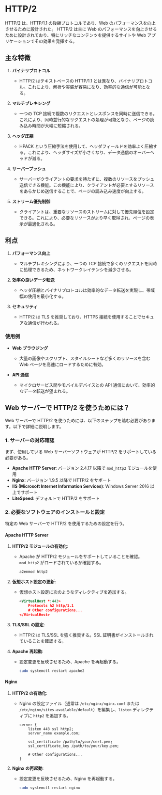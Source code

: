 # HTTP/2

HTTP/2 は、HTTP/1.1 の後継プロトコルであり、Web のパフォーマンスを向上させるために設計された。
HTTP/2 は主に Web のパフォーマンスを向上させるために設計されており、特にリッチなコンテンツを提供するサイトや Web アプリケーションでその効果を発揮する。

## 主な特徴

1. **バイナリプロトコル**

   - HTTP/2 はテキストベースの HTTP/1.1 とは異なり、バイナリプロトコル。これにより、解析や実装が容易になり、効率的な通信が可能となる。

2. **マルチプレキシング**

   - 一つの TCP 接続で複数のリクエストとレスポンスを同時に送信できる。これにより、同時並行的なリクエストの処理が可能となり、ページの読み込み時間が大幅に短縮される。

3. **ヘッダ圧縮**

   - HPACK という圧縮手法を使用して、ヘッダフィールドを効率よく圧縮する。これにより、ヘッダサイズが小さくなり、データ通信のオーバーヘッドが減る。

4. **サーバープッシュ**

   - サーバーがクライアントの要求を待たずに、複数のリソースをプッシュ送信できる機能。この機能により、クライアントが必要とするリソースをあらかじめ送信することで、ページの読み込み速度が向上する。

5. **ストリーム優先制御**
   - クライアントは、重要なリソースのストリームに対して優先順位を設定できる。これにより、必要なリソースがより早く取得され、ページの表示が最適化される。

## 利点

1. **パフォーマンス向上**
   - マルチプレキシングにより、一つの TCP 接続で多くのリクエストを同時に処理できるため、ネットワークレイテンシを減少させる。
2. **効率の良いデータ転送**

   - ヘッダ圧縮とバイナリプロトコルは効率的なデータ転送を実現し、帯域幅の使用を最小化する。

3. **セキュリティ**
   - HTTP/2 は TLS を推奨しており、HTTPS 接続を使用することでセキュアな通信が行われる。

### 使用例

- **Web ブラウジング**

  - 大量の画像やスクリプト、スタイルシートなど多くのリソースを含む Web ページを高速にロードするために有効。

- **API 通信**
  - マイクロサービス間やモバイルデバイスとの API 通信において、効率的なデータ転送が望まれる。

## Web サーバーで HTTP/2 を使うためには？

Web サーバーで HTTP/2 を使うためには、以下のステップを踏む必要があります。以下で詳細に説明します。

### 1. サーバーの対応確認

まず、使用している Web サーバーソフトウェアが HTTP/2 をサポートしている必要がある。

- **Apache HTTP Server**: バージョン 2.4.17 以降で `mod_http2` モジュールを使用
- **Nginx**: バージョン 1.9.5 以降で HTTP/2 をサポート
- **IIS (Microsoft Internet Information Services)**: Windows Server 2016 以上でサポート
- **LiteSpeed**: デフォルトで HTTP/2 をサポート

### 2. 必要なソフトウェアのインストールと設定

特定の Web サーバーで HTTP/2 を使用するための設定を行う。

#### Apache HTTP Server

1. **HTTP/2 モジュールの有効化**:

   - Apache が HTTP/2 モジュールをサポートしていることを確認。`mod_http2` がロードされているか確認する。

     ```sh
     a2enmod http2
     ```

2. **仮想ホスト設定の更新**:

   - 仮想ホスト設定に次のようなディレクティブを追加する。

     ```xml
     <VirtualHost *:443>
         Protocols h2 http/1.1
         # Other configurations...
     </VirtualHost>
     ```

3. **TLS/SSL の設定**:

   - HTTP/2 は TLS/SSL を強く推奨する。SSL 証明書がインストールされていることを確認する。

4. **Apache 再起動**:
   - 設定変更を反映させるため、Apache を再起動する。

     ```sh
     sudo systemctl restart apache2
     ```

#### Nginx

1. **HTTP/2 の有効化**:

   - Nginx の設定ファイル（通常は `/etc/nginx/nginx.conf` または `/etc/nginx/sites-available/default`）を編集し、`listen` ディレクティブに `http2` を追加する。

     ```nginx
     server {
         listen 443 ssl http2;
         server_name example.com;

         ssl_certificate /path/to/your/cert.pem;
         ssl_certificate_key /path/to/your/key.pem;

         # Other configurations...
     }
     ```

2. **Nginx の再起動**:
   - 設定変更を反映させるため、Nginx を再起動する。

     ```sh
     sudo systemctl restart nginx
     ```
